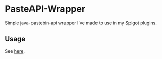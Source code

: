 # PasteAPI-Wrapper
Simple java-pastebin-api wrapper I've made to use in my Spigot plugins.


## Usage
See [here](https://github.com/ohvalsgod/PasteAPI-Wrapper/blob/master/src/test/java/me/ohvalsgod/pastewrapper/Main.java).
